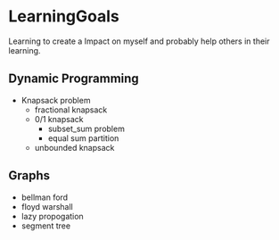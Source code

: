 # LearningGoals
Learning to create a Impact on myself and probably help others in their learning.


## Dynamic Programming
- Knapsack problem
    - fractional knapsack
    - 0/1 knapsack
        - subset_sum problem
        - equal sum partition
    - unbounded knapsack
## Graphs
- bellman ford
- floyd warshall
- lazy propogation
- segment tree
